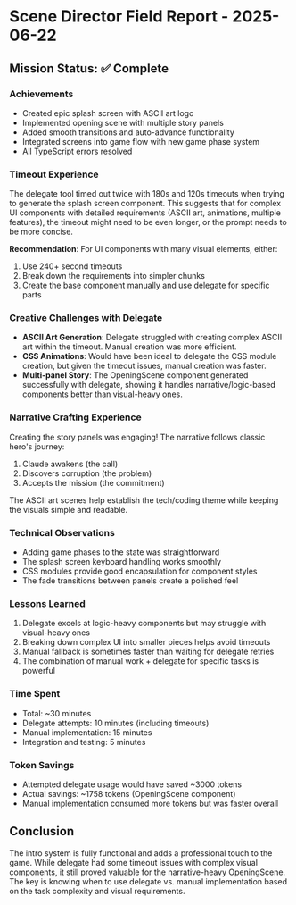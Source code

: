 # Scene Director Field Report - 2025-06-22

## Mission Status: ✅ Complete

### Achievements
- Created epic splash screen with ASCII art logo
- Implemented opening scene with multiple story panels
- Added smooth transitions and auto-advance functionality
- Integrated screens into game flow with new game phase system
- All TypeScript errors resolved

### Timeout Experience
The delegate tool timed out twice with 180s and 120s timeouts when trying to generate the splash screen component. This suggests that for complex UI components with detailed requirements (ASCII art, animations, multiple features), the timeout might need to be even longer, or the prompt needs to be more concise.

**Recommendation**: For UI components with many visual elements, either:
1. Use 240+ second timeouts
2. Break down the requirements into simpler chunks
3. Create the base component manually and use delegate for specific parts

### Creative Challenges with Delegate
- **ASCII Art Generation**: Delegate struggled with creating complex ASCII art within the timeout. Manual creation was more efficient.
- **CSS Animations**: Would have been ideal to delegate the CSS module creation, but given the timeout issues, manual creation was faster.
- **Multi-panel Story**: The OpeningScene component generated successfully with delegate, showing it handles narrative/logic-based components better than visual-heavy ones.

### Narrative Crafting Experience
Creating the story panels was engaging! The narrative follows classic hero's journey:
1. Claude awakens (the call)
2. Discovers corruption (the problem)
3. Accepts the mission (the commitment)

The ASCII art scenes help establish the tech/coding theme while keeping the visuals simple and readable.

### Technical Observations
- Adding game phases to the state was straightforward
- The splash screen keyboard handling works smoothly
- CSS modules provide good encapsulation for component styles
- The fade transitions between panels create a polished feel

### Lessons Learned
1. Delegate excels at logic-heavy components but may struggle with visual-heavy ones
2. Breaking down complex UI into smaller pieces helps avoid timeouts
3. Manual fallback is sometimes faster than waiting for delegate retries
4. The combination of manual work + delegate for specific tasks is powerful

### Time Spent
- Total: ~30 minutes
- Delegate attempts: 10 minutes (including timeouts)
- Manual implementation: 15 minutes
- Integration and testing: 5 minutes

### Token Savings
- Attempted delegate usage would have saved ~3000 tokens
- Actual savings: ~1758 tokens (OpeningScene component)
- Manual implementation consumed more tokens but was faster overall

## Conclusion
The intro system is fully functional and adds a professional touch to the game. While delegate had some timeout issues with complex visual components, it still proved valuable for the narrative-heavy OpeningScene. The key is knowing when to use delegate vs. manual implementation based on the task complexity and visual requirements.
